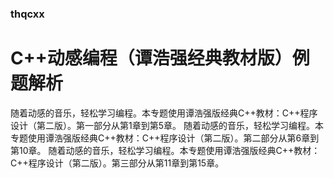 ### thqcxx
# C++动感编程（谭浩强经典教材版）例题解析
随着动感的音乐，轻松学习编程。本专题使用谭浩强版经典C++教材：C++程序设计（第二版）。第一部分从第1章到第5章。
随着动感的音乐，轻松学习编程。本专题使用谭浩强版经典C++教材：C++程序设计（第二版）。第二部分从第6章到第10章。
随着动感的音乐，轻松学习编程。本专题使用谭浩强版经典C++教材：C++程序设计（第二版）。第三部分从第11章到第15章。
